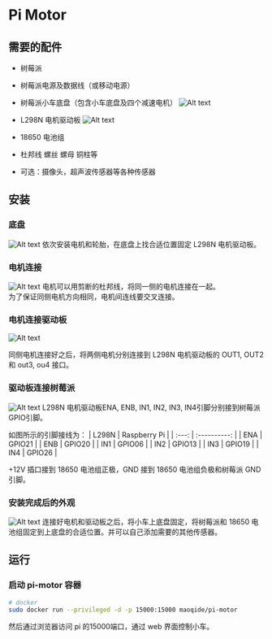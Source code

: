 # Pi Motor

## 需要的配件

- 树莓派
- 树莓派电源及数据线（或移动电源）
- 树莓派小车底盘（包含小车底盘及四个减速电机）
![Alt text](./1493865639985.png)

- L298N 电机驱动板
![Alt text](./1493867276619.png)

- 18650 电池组
- 杜邦线 螺丝 螺母 铜柱等
- 可选：摄像头，超声波传感器等各种传感器

## 安装

### 底盘
![Alt text](./2.JPG)
依次安装电机和轮胎，在底盘上找合适位置固定 L298N 电机驱动板。

### 电机连接
![Alt text](./3.JPG)
电机可以用剪断的杜邦线，将同一侧的电机连接在一起。    
为了保证同侧电机方向相同，电机间连线要交叉连接。

### 电机连接驱动板
![Alt text](./6.JPG)

同侧电机连接好之后，将两侧电机分别连接到 L298N 电机驱动板的 OUT1, OUT2 和 out3, ou4 接口。

### 驱动板连接树莓派
![Alt text](./5.JPG)
L298N 电机驱动板ENA, ENB, IN1, IN2, IN3, IN4引脚分别接到树莓派GPIO引脚。    

如图所示的引脚接线为：
| L298N | Raspberry Pi |
| :---: | :----------: |
| ENA   | GPIO21       |
| ENB   | GPIO20       |
| IN1   | GPIO06       |
| IN2   | GPIO13       |
| IN3   | GPIO19       |
| IN4   | GPIO26       |
    
+12V 插口接到 18650 电池组正极，GND 接到 18650 电池组负极和树莓派 GND 引脚。

### 安装完成后的外观
![Alt text](./1.JPG)
连接好电机和驱动板之后，将小车上底盘固定，将树莓派和 18650 电池组固定到上底盘的合适位置。并可以自己添加需要的其他传感器。

## 运行
### 启动 pi-motor 容器
```bash
# docker
sudo docker run --privileged -d -p 15000:15000 maoqide/pi-motor
```
然后通过浏览器访问 pi 的15000端口，通过 web 界面控制小车。